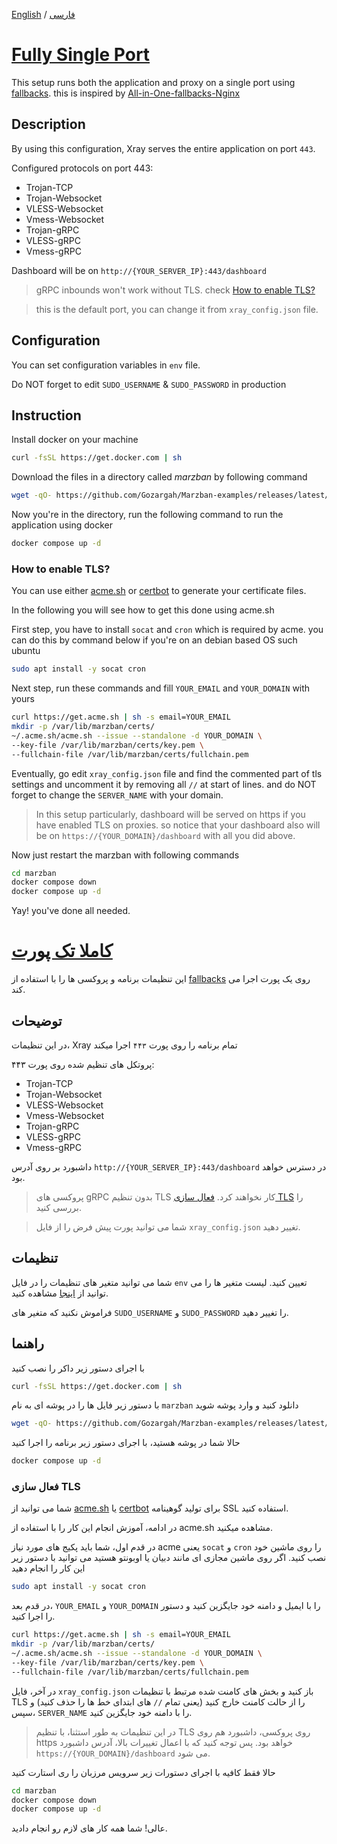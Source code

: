 [English](#fully-single-port) / [فارسی](#کاملا-تک-پورت)

# [Fully Single Port](#en)
This setup runs both the application and proxy on a single port using [fallbacks](https://xtls.github.io/config/features/fallback.html). this is inspired by [All-in-One-fallbacks-Nginx](https://github.com/XTLS/Xray-examples/tree/main/All-in-One-fallbacks-Nginx)

## Description
‌By using this configuration, Xray serves the entire application on port `443`.

Configured protocols on port 443:
- Trojan-TCP
- Trojan-Websocket
- VLESS-Websocket
- Vmess-Websocket
- Trojan-gRPC
- VLESS-gRPC
- Vmess-gRPC

Dashboard will be on `http://{YOUR_SERVER_IP}:443/dashboard`

> gRPC inbounds won't work without TLS. check [How to enable TLS?](#how-to-enable-tls)

> this is the default port, you can change it from `xray_config.json` file.

## Configuration
You can set configuration variables in `env` file.

Do NOT forget to edit `SUDO_USERNAME` & `SUDO_PASSWORD` in production

## Instruction
Install docker on your machine
```bash
curl -fsSL https://get.docker.com | sh
```
Download the files in a directory called *marzban* by following command
```bash
wget -qO- https://github.com/Gozargah/Marzban-examples/releases/latest/download/fully-single-port.tar.gz | tar xz --xform 's/fully-single-port/marzban/' && cd marzban
```
Now you're in the directory, run the following command to run the application using docker
```bash
docker compose up -d
```

### How to enable TLS?

You can use either [acme.sh](https://github.com/acmesh-official/acme.sh) or [certbot](https://github.com/certbot/certbot) to generate your certificate files.

In the following you will see how to get this done using acme.sh

First step, you have to install `socat` and `cron` which is required by acme. you can do this by command below if you're on an debian based OS such ubuntu
```bash
sudo apt install -y socat cron
```

Next step, run these commands and fill `YOUR_EMAIL` and `YOUR_DOMAIN` with yours
```bash
curl https://get.acme.sh | sh -s email=YOUR_EMAIL
mkdir -p /var/lib/marzban/certs/
~/.acme.sh/acme.sh --issue --standalone -d YOUR_DOMAIN \
--key-file /var/lib/marzban/certs/key.pem \
--fullchain-file /var/lib/marzban/certs/fullchain.pem
```

Eventually, go edit `xray_config.json` file and find the commented part of tls settings and uncomment it by removing all `//` at start of lines. and do NOT forget to change the `SERVER_NAME` with your domain.


> In this setup particularly, dashboard will be served on https if you have enabled TLS on proxies. so notice that your dashboard also will be on `https://{YOUR_DOMAIN}/dashboard` with all you did above.

Now just restart the marzban with following commands
```bash
cd marzban
docker compose down
docker compose up -d
```

Yay! you've done all needed.


# [کاملا تک پورت](#fa)
این تنظیمات برنامه و پروکسی ها را با استفاده از [fallbacks](https://xtls.github.io/config/features/fallback.html) روی یک پورت اجرا می کند.

## توضیحات
در این تنظیمات، Xray تمام برنامه را روی پورت `۴۴۳` اجرا میکند

پروتکل های تنظیم شده روی پورت ۴۴۳:
- Trojan-TCP
- Trojan-Websocket
- VLESS-Websocket
- Vmess-Websocket
- Trojan-gRPC
- VLESS-gRPC
- Vmess-gRPC

داشبورد بر روی آدرس `http://{YOUR_SERVER_IP}:443/dashboard` در دسترس خواهد بود.

> پروکسی های gRPC بدون تنظیم TLS کار نخواهند کرد. [فعال سازی TLS](#فعال-سازی-tls) را بررسی کنید.

> شما می توانید پورت پیش فرض را از فایل `xray_config.json` تغییر دهید.

## تنظیمات
شما می توانید متغیر های تنظیمات را در فایل `env` تعیین کنید.
لیست متغیر ها را می توانید از [اینجا](https://github.com/Gozargah/Marzban#configuration) مشاهده کنید.

فراموش نکنید که متغیر های `SUDO_USERNAME` و `SUDO_PASSWORD` را تغییر دهید.

## راهنما
با اجرای دستور زیر داکر را نصب کنید
```bash
curl -fsSL https://get.docker.com | sh
```
با دستور زیر فایل ها را در پوشه ای به نام `marzban` دانلود کنید و وارد پوشه شوید
```bash
wget -qO- https://github.com/Gozargah/Marzban-examples/releases/latest/download/fully-single-port.tar.gz | tar xz --xform 's/fully-single-port/marzban/' && cd marzban
```
حالا شما در پوشه هستید، با اجرای دستور زیر برنامه را اجرا کنید
```bash
docker compose up -d
```


### فعال سازی TLS

شما می توانید از [acme.sh](https://github.com/acmesh-official/acme.sh) یا [certbot](https://github.com/certbot/certbot) برای تولید گوهینامه SSL استفاده کنید.

در ادامه، آموزش انجام این کار را با استفاده از acme.sh مشاهده میکنید.

در قدم اول، شما باید پکیج های مورد نیاز acme یعنی `socat` و `cron` را روی ماشین خود نصب کنید. اگر روی ماشین مجازی ای مانند دبیان یا اوبونتو هستید می توانید با دستور زیر این کار را انجام دهید
```bash
sudo apt install -y socat cron
```

در قدم بعد، `YOUR_EMAIL` و `YOUR_DOMAIN` را با ایمیل و دامنه خود جایگزین کنید و دستور را اجرا کنید.
```bash
curl https://get.acme.sh | sh -s email=YOUR_EMAIL
mkdir -p /var/lib/marzban/certs/
~/.acme.sh/acme.sh --issue --standalone -d YOUR_DOMAIN \
--key-file /var/lib/marzban/certs/key.pem \
--fullchain-file /var/lib/marzban/certs/fullchain.pem
```

در آخر، فایل `xray_config.json` باز کنید و بخش های کامنت شده مرتبط با تنظیمات TLS را از حالت کامنت خارج کنید (یعنی تمام ‍`//` های ابتدای خط ها را حذف کنید) و سپس، `SERVER_NAME` را با دامنه خود جایگزین کنید.


> در این تنظیمات به طور استثنا، با تنظیم TLS روی پروکسی، داشبورد هم روی https خواهد بود. پس توجه کنید که با اعمال تغییرات بالا، آدرس داشبورد `https://{YOUR_DOMAIN}/dashboard` می شود.

حالا فقط کافیه با اجرای دستورات زیر سرویس مرزبان را ری استارت کنید
```bash
cd marzban
docker compose down
docker compose up -d
```

عالی! شما همه کار های لازم رو انجام دادید.
